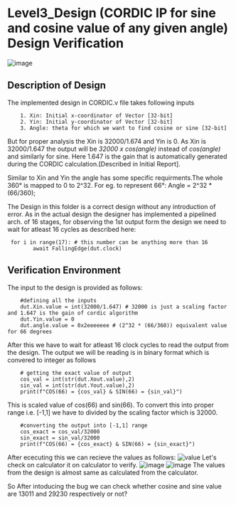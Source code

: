 # Level3_Design (CORDIC IP for sine and cosine value of any given angle) Design Verification
![image](https://user-images.githubusercontent.com/33130256/181618301-bf96eed6-6fb9-418a-801a-eced1551684b.png)

## Description of Design 
The implemented design in CORDIC.v file takes following inputs
```
    1. Xin: Initial x-coordinator of Vector [32-bit]
    2. Yin: Initial y-coordinator of Vector [32-bit]
    3. Angle: theta for which we want to find cosine or sine [32-bit]
```
But for proper analysis the Xin is 32000/1.674 and Yin is 0. As Xin is 32000/1.647 the output will be *32000 x cos(angle)* instead of *cos(angle)* and similarly for sine.
Here 1.647 is the gain that is automatically generated during the CORDIC calculation.[Described in Initial Report].

Similar to Xin and Yin the angle has some specific requirments.The whole 360° is mapped to 0 to 2^32. For eg. to represent 66°:
Angle = 2^32 * (66/360);

The Design in this folder is a correct design without any introduction of error. As in the actual design the designer has implemented a pipelined arch. of 16 stages, for 
observing the 1st output form the design we need to wait for atleast 16 cycles as described here:
```
 for i in range(17): # this number can be anything more than 16
        await FallingEdge(dut.clock)
```
## Verification Environment
The input to the design is provided as follows:
```
    #defining all the inputs 
    dut.Xin.value = int(32000/1.647) # 32000 is just a scaling factor and 1.647 is the gain of cordic algorithm
    dut.Yin.value = 0
    dut.angle.value = 0x2eeeeeee # (2^32 * (66/360)) equivalent value for 66 degrees
```

After this we have to wait for atleast 16 clock cycles to read the output from the design. The output we will be reading 
is in binary format which is convered to integer as follows
```
    # getting the exact value of output 
    cos_val = int(str(dut.Xout.value),2)
    sin_val = int(str(dut.Yout.value),2)
    print(f"COS(66) = {cos_val} & SIN(66) = {sin_val}")
```
This is scaled value of cos(66) and sin(66). To convert this into proper range i.e. [-1,1] we have to divided by the scaling factor which is 32000.
```
    #converting the output into [-1,1] range
    cos_exact = cos_val/32000
    sin_exact = sin_val/32000
    print(f"COS(66) = {cos_exact} & SIN(66) = {sin_exact}")
```
After ececuting this we can recieve the values as follows:
![value ](https://user-images.githubusercontent.com/33130256/181610311-749fcb89-8f30-4299-9da3-b669df383bb1.png)
Let's check on calculator it on calculator to verify.
![image](https://user-images.githubusercontent.com/33130256/181612986-e4616505-e632-49e1-86e7-5c720619a3af.png)
![image](https://user-images.githubusercontent.com/33130256/181613264-0f606319-ef6c-4246-a120-6a7ae726b814.png)
The values from the design is almost same as calculated from the calculator.

So After intoducing the bug we can check whether cosine and sine value are 13011 and 29230 respectively or not?
